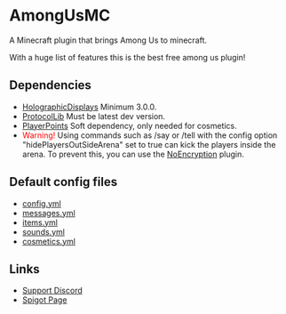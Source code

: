 # AmongUsMC

A Minecraft plugin that brings Among Us to minecraft.

With a huge list of features this is the best free among us plugin!

## Dependencies

- [HolographicDisplays](https://dev.bukkit.org/projects/holographic-displays/files) Minimum 3.0.0.
- [ProtocolLib](https://ci.dmulloy2.net/job/ProtocolLib/lastSuccessfulBuild/) Must be latest dev version.
- [PlayerPoints](https://www.spigotmc.org/resources/playerpoints.80745/) Soft dependency, only needed for cosmetics.
- <span style="color:red">Warning!</span> Using commands such as /say or /tell with the config option "hidePlayersOutSideArena" set to true can kick the players inside the arena. To prevent this, you can use the [NoEncryption](https://github.com/Doclic/NoEncryption) plugin.

## Default config files

- [config.yml](https://pastebin.com/n1GLEG3Z)
- [messages.yml](https://pastebin.com/WezWTPkY)
- [items.yml](https://pastebin.com/RnBdAvyL)
- [sounds.yml](https://pastebin.com/X3y71a97)
- [cosmetics.yml](https://pastebin.com/5gJ7Qmq5)

## Links

- [Support Discord](https://discord.gg/KGRbaqts33)
- [Spigot Page](https://www.spigotmc.org/resources/imposters-minigame-1-16-1-16-5.86051/)
